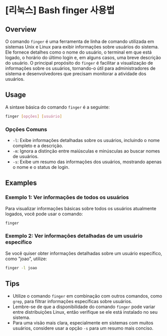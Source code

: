 # [리눅스] Bash finger 사용법

## Overview
O comando `finger` é uma ferramenta de linha de comando utilizada em sistemas Unix e Linux para exibir informações sobre usuários do sistema. Ele fornece detalhes como o nome do usuário, o terminal em que está logado, o horário do último login e, em alguns casos, uma breve descrição do usuário. O principal propósito do `finger` é facilitar a visualização de informações sobre os usuários, tornando-o útil para administradores de sistema e desenvolvedores que precisam monitorar a atividade dos usuários.

## Usage
A sintaxe básica do comando `finger` é a seguinte:

```bash
finger [opções] [usuário]
```

### Opções Comuns
- `-l`: Exibe informações detalhadas sobre os usuários, incluindo o nome completo e a descrição.
- `-m`: Ignora a distinção entre maiúsculas e minúsculas ao buscar nomes de usuários.
- `-s`: Exibe um resumo das informações dos usuários, mostrando apenas o nome e o status de login.

## Examples
### Exemplo 1: Ver informações de todos os usuários
Para visualizar informações básicas sobre todos os usuários atualmente logados, você pode usar o comando:

```bash
finger
```

### Exemplo 2: Ver informações detalhadas de um usuário específico
Se você quiser obter informações detalhadas sobre um usuário específico, como "joao", utilize:

```bash
finger -l joao
```

## Tips
- Utilize o comando `finger` em combinação com outros comandos, como `grep`, para filtrar informações específicas sobre usuários.
- Lembre-se de que a disponibilidade do comando `finger` pode variar entre distribuições Linux, então verifique se ele está instalado no seu sistema.
- Para uma visão mais clara, especialmente em sistemas com muitos usuários, considere usar a opção `-s` para um resumo mais conciso.